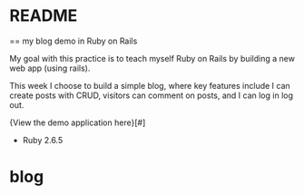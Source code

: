 # README
== my blog demo in Ruby on Rails

My goal with this practice is to teach myself Ruby on Rails by building a new web app (using rails).

This week I choose to build a simple blog, where key features include I can create posts with CRUD, visitors can comment on posts, and I can log in log out.

{View the demo application here}[#]

* Ruby 2.6.5
# blog
